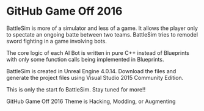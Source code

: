 # GitHub Game Off 2016

BattleSim is more of a simulator and less of a game. 
It allows the player only to spectate an ongoing batte between two teams.
BattleSim tries to remodel sword fighting in a game involving bots.

The core logic of each AI Bot is written in pure C++ instead of Blueprints with only some function calls being implemented in Blueprints. 

BattleSim is created in Unreal Engine 4.0.14. 
Download the files and generate the project files using Visual Studio 2015 Community Edition.

This is only the start fo BattleSim. 
Stay tuned for more!!

GitHub Game Off 2016 Theme is Hacking, Modding, or Augmenting
